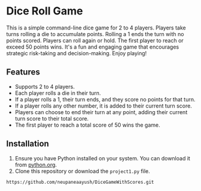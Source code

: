# Dice Roll Game

This is a simple command-line dice game for 2 to 4 players. Players take turns rolling a die to accumulate points. Rolling a 1 ends the turn with no points scored. Players can roll again or hold. The first player to reach or exceed 50 points wins. It's a fun and engaging game that encourages strategic risk-taking and decision-making. Enjoy playing!



## Features

- Supports 2 to 4 players.
- Each player rolls a die in their turn.
- If a player rolls a 1, their turn ends, and they score no points for that turn.
- If a player rolls any other number, it is added to their current turn score.
- Players can choose to end their turn at any point, adding their current turn score to their total score.
- The first player to reach a total score of 50 wins the game.

## Installation

1. Ensure you have Python installed on your system. You can download it from [python.org](https://www.python.org/).
2. Clone this repository or download the `project1.py` file.

```bash
https://github.com/neupaneaayush/DiceGameWithScores.git

